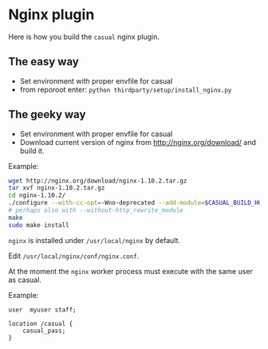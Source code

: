 # Nginx plugin

Here is how you build the `casual` nginx plugin.

## The easy way

* Set environment with proper envfile for casual
* from reporoot enter: `python thirdparty/setup/install_nginx.py`

## The geeky way
* Set environment with proper envfile for casual
* Download current version of nginx from http://nginx.org/download/ and build it.

Example:

```bash
wget http://nginx.org/download/nginx-1.10.2.tar.gz
tar xvf nginx-1.10.2.tar.gz
cd nginx-1.10.2/
./configure --with-cc-opt=-Wno-deprecated --add-module=$CASUAL_BUILD_HOME/plugin 
# perhaps also with --without-http_rewrite_module
make
sudo make install
```

`nginx` is installed under `/usr/local/nginx` by default.

Edit `/usr/local/nginx/conf/nginx.conf`.

At the moment the `nginx` worker process must execute with the same user as casual.

Example:
```
user  myuser staff;

location /casual {
    casual_pass;
}
```     
